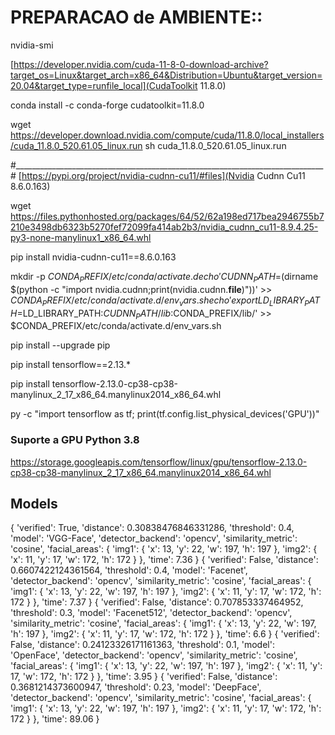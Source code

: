 


# PREPARACAO de AMBIENTE::

nvidia-smi


[https://developer.nvidia.com/cuda-11-8-0-download-archive?target_os=Linux&target_arch=x86_64&Distribution=Ubuntu&target_version=20.04&target_type=runfile_local](CudaToolkit 11.8.0)

conda install -c conda-forge cudatoolkit=11.8.0

wget https://developer.download.nvidia.com/compute/cuda/11.8.0/local_installers/cuda_11.8.0_520.61.05_linux.run
sh cuda_11.8.0_520.61.05_linux.run

#_____________________________________________________________________________#
[https://pypi.org/project/nvidia-cudnn-cu11/#files](Nvidia Cudnn Cu11 8.6.0.163)

wget https://files.pythonhosted.org/packages/64/52/62a198ed717bea2946755b7210e3498db6323b5270fef72099fa414ab2b3/nvidia_cudnn_cu11-8.9.4.25-py3-none-manylinux1_x86_64.whl

pip install nvidia-cudnn-cu11==8.6.0.163


mkdir -p $CONDA_PREFIX/etc/conda/activate.d
echo 'CUDNN_PATH=$(dirname $(python -c "import nvidia.cudnn;print(nvidia.cudnn.__file__)"))' >> $CONDA_PREFIX/etc/conda/activate.d/env_vars.sh
echo 'export LD_LIBRARY_PATH=$LD_LIBRARY_PATH:$CUDNN_PATH/lib:$CONDA_PREFIX/lib/' >> $CONDA_PREFIX/etc/conda/activate.d/env_vars.sh

pip install --upgrade pip

pip install tensorflow==2.13.*

pip install tensorflow-2.13.0-cp38-cp38-manylinux_2_17_x86_64.manylinux2014_x86_64.whl

py -c "import tensorflow as tf; print(tf.config.list_physical_devices('GPU'))"


### Suporte a GPU Python 3.8	
https://storage.googleapis.com/tensorflow/linux/gpu/tensorflow-2.13.0-cp38-cp38-manylinux_2_17_x86_64.manylinux2014_x86_64.whl

## Models

{
	'verified': True,
	'distance': 0.30838476846331286,
	'threshold': 0.4,
	'model': 'VGG-Face',
	'detector_backend': 'opencv',
	'similarity_metric': 'cosine',
	'facial_areas': {
		'img1': {
			'x': 13,
			'y': 22,
			'w': 197,
			'h': 197
		},
		'img2': {
			'x': 11,
			'y': 17,
			'w': 172,
			'h': 172
		}
	},
	'time': 7.36
} {
	'verified': False,
	'distance': 0.6607422124361564,
	'threshold': 0.4,
	'model': 'Facenet',
	'detector_backend': 'opencv',
	'similarity_metric': 'cosine',
	'facial_areas': {
		'img1': {
			'x': 13,
			'y': 22,
			'w': 197,
			'h': 197
		},
		'img2': {
			'x': 11,
			'y': 17,
			'w': 172,
			'h': 172
		}
	},
	'time': 7.37
} {
	'verified': False,
	'distance': 0.707853337464952,
	'threshold': 0.3,
	'model': 'Facenet512',
	'detector_backend': 'opencv',
	'similarity_metric': 'cosine',
	'facial_areas': {
		'img1': {
			'x': 13,
			'y': 22,
			'w': 197,
			'h': 197
		},
		'img2': {
			'x': 11,
			'y': 17,
			'w': 172,
			'h': 172
		}
	},
	'time': 6.6
} {
	'verified': False,
	'distance': 0.24123326171161363,
	'threshold': 0.1,
	'model': 'OpenFace',
	'detector_backend': 'opencv',
	'similarity_metric': 'cosine',
	'facial_areas': {
		'img1': {
			'x': 13,
			'y': 22,
			'w': 197,
			'h': 197
		},
		'img2': {
			'x': 11,
			'y': 17,
			'w': 172,
			'h': 172
		}
	},
	'time': 3.95
} {
	'verified': False,
	'distance': 0.3681214373600947,
	'threshold': 0.23,
	'model': 'DeepFace',
	'detector_backend': 'opencv',
	'similarity_metric': 'cosine',
	'facial_areas': {
		'img1': {
			'x': 13,
			'y': 22,
			'w': 197,
			'h': 197
		},
		'img2': {
			'x': 11,
			'y': 17,
			'w': 172,
			'h': 172
		}
	},
	'time': 89.06
}